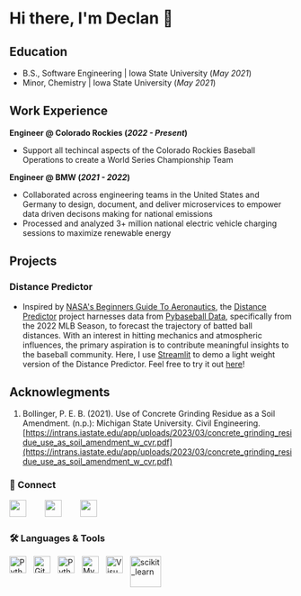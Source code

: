 # Hi there, I'm Declan 🤙


## Education		        		
- B.S., Software Engineering | Iowa State University (_May 2021_)
- Minor, Chemistry | Iowa State University (_May 2021_)


## Work Experience
**Engineer @ Colorado Rockies (_2022 - Present_)**
- Support all techincal aspects of the Colorado Rockies Baseball Operations to create a World Series Championship Team

**Engineer @ BMW (_2021 - 2022_)**
- Collaborated across engineering teams in the United States and Germany to design, document, and deliver microservices to empower data driven decisons making for national emissions
- Processed and analyzed 3+ million national electric vehicle charging sessions to maximize renewable energy

## Projects
### Distance Predictor
- Inspired by [NASA's Beginners Guide To Aeronautics](https://www1.grc.nasa.gov/beginners-guide-to-aeronautics/whit/#play-ball), the [Distance Predictor](https://github.com/dec1costello/Baseball/tree/main/Distance-Predictor) project harnesses data from  [Pybaseball Data](https://github.com/jldbc/pybaseball), specifically from the 2022 MLB Season, to forecast the trajectory of batted ball distances. With an interest in hitting mechanics and atmospheric influences, the primary aspiration is to contribute meaningful insights to the baseball community. Here, I use [Streamlit](https://streamlit.io/) to demo a light weight version of the Distance Predictor. Feel free to try it out [here](https://light-weight-distance-predictor.streamlit.app/)!

## Acknowlegments
1. Bollinger, P. E. B. (2021). Use of Concrete Grinding Residue as a Soil Amendment. (n.p.): Michigan State University. Civil Engineering. [https://intrans.iastate.edu/app/uploads/2023/03/concrete_grinding_residue_use_as_soil_amendment_w_cvr.pdf](https://intrans.iastate.edu/app/uploads/2023/03/concrete_grinding_residue_use_as_soil_amendment_w_cvr.pdf)

###  👋 Connect

<a href="https://twitter.com/dec1costello"><img align="left" src="https://www.vectorlogo.zone/logos/twitter/twitter-icon.svg" width="30px" style="padding-right:30px;"/></a>
<a href="https://www.linkedin.com/in/declan-costello-7423aa137/"><img align="left" src="https://www.vectorlogo.zone/logos/linkedin/linkedin-icon.svg" width="30px" style="padding-right:30px;"/></a>
<a href="https://www.kaggle.com/dec1costello"><img align="left" src = "https://www.vectorlogo.zone/logos/kaggle/kaggle-icon.svg" height="30px" style="padding-right:30px;"/></a>

<br />
<br />

###  🛠️ Languages & Tools

<img align="left" alt="Python" width="30px" style="padding-right:10px;" src="https://cdn.jsdelivr.net/gh/devicons/devicon/icons/python/python-plain.svg" />
<img align="left" alt="Git" width="30px" src="https://www.vectorlogo.zone/logos/amazon_aws/amazon_aws-icon.svg" style="padding-right:10px;"/>
<img align="left" alt="Python" width="30px" style="padding-right:10px;" src="https://www.vectorlogo.zone/logos/google_cloud/google_cloud-icon.svg" />
<img align="left" alt="MySQL" width="30px" src="https://cdn.jsdelivr.net/gh/devicons/devicon/icons/mysql/mysql-original.svg" style="padding-right:10px;" />
<img align="left" alt="Visual Studio Code" width="30px" src="https://cdn.jsdelivr.net/gh/devicons/devicon/icons/vscode/vscode-original.svg" style="padding-right:10px;"/>
<img align="left" alt="scikit_learn" width="55px" style="padding-right:10px;" src="https://upload.wikimedia.org/wikipedia/commons/0/05/Scikit_learn_logo_small.svg" />
